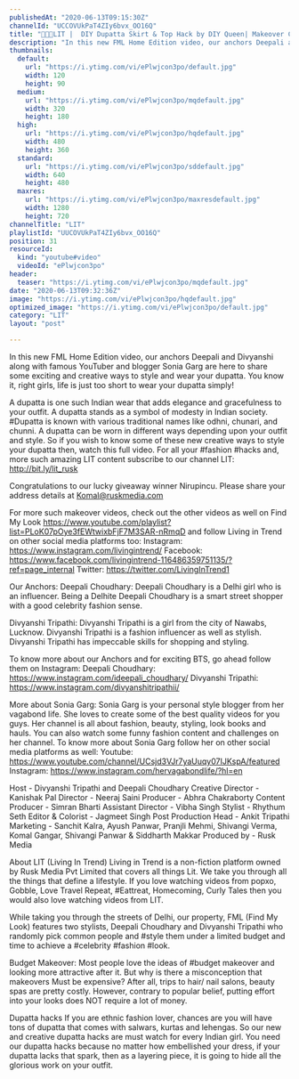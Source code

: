```yaml
---
publishedAt: "2020-06-13T09:15:30Z"
channelId: "UCCOVUkPaT4ZIy6bvx_OO16Q"
title: "👗👚😮LIT |  DIY Dupatta Skirt & Top Hack by DIY Queen| Makeover Challenge by @Sonia Garg | FML"
description: "In this new FML Home Edition video, our anchors Deepali and Divyanshi along with famous YouTuber and blogger Sonia Garg are here to share some exciting and creative ways to style and wear your dupatta. You know it, right girls, life is just too short to wear your dupatta simply!\n\nA dupatta is one such Indian wear that adds elegance and gracefulness to your outfit. A dupatta stands as a symbol of modesty in Indian society. #Dupatta is known with various traditional names like odhni, chunari, and chunni. A dupatta can be worn in different ways depending upon your outfit and style. So if you wish to know some of these new creative ways to style your dupatta then, watch this full video. For all your #fashion #hacks and, more such amazing LIT content subscribe to our channel LIT: http://bit.ly/lit_rusk\n\nCongratulations to our lucky giveaway winner Nirupincu. Please share your address details at Komal@ruskmedia.com\n\nFor more such makeover videos, check out the other videos as well on Find My Look https://www.youtube.com/playlist?list=PLoK07pOye3fEWtwixbFjF7M3SAR-nRmqD and follow Living in Trend on other social media platforms too: \nInstagram: https://www.instagram.com/livingintrend/ \nFacebook: https://www.facebook.com/livingintrend-116486359751135/?ref=page_internal \nTwitter: https://twitter.com/LivingInTrend1\n\nOur Anchors:\nDeepali Choudhary: Deepali Choudhary is a Delhi girl who is an influencer. Being a Delhite Deepali Choudhary is a smart street shopper with a good celebrity fashion sense.\n\nDivyanshi Tripathi: Divyanshi Tripathi is a girl from the city of Nawabs, Lucknow. Divyanshi Tripathi is a fashion influencer as well as stylish. Divyanshi Tripathi has impeccable skills for shopping and styling.\n\nTo know more about our Anchors and for exciting BTS, go ahead follow them on Instagram: Deepali Choudhary: https://www.instagram.com/ideepali_choudhary/ Divyanshi Tripathi: https://www.instagram.com/divyanshitripathii/\n\nMore about Sonia Garg:\nSonia Garg is your personal style blogger from her vagabond life. She loves to create some of the best quality videos for you guys. Her channel is all about fashion, beauty, styling, look books and hauls. You can also watch some funny fashion content and challenges on her channel. To know more about Sonia Garg follow her on other social media platforms as well: \nYoutube: https://www.youtube.com/channel/UCsjd3VJr7yaUuqy07IJKspA/featured\n Instagram: https://www.instagram.com/hervagabondlife/?hl=en\n\nHost - Divyanshi Tripathi and Deepali Choudhary\nCreative Director - Kanishak Pal\nDirector - Neeraj Saini\nProducer - Abhra Chakraborty\nContent Producer - Simran Bharti\nAssistant Director - Vibha Singh\nStylist - Rhythum Seth\nEditor & Colorist - Jagmeet Singh\nPost Production Head - Ankit Tripathi \nMarketing - Sanchit Kalra, Ayush Panwar, Pranjli Mehmi, Shivangi Verma, Komal Gangar, Shivangi Panwar & Siddharth Makkar\nProduced by - Rusk Media\n\nAbout LIT (Living In Trend)\nLiving in Trend is a non-fiction platform owned by Rusk Media Pvt Limited that covers all things Lit. We take you through all the things that define a lifestyle. If you love watching videos from popxo, Gobble, Love Travel Repeat, #Eattreat, Homecoming, Curly Tales then you would also love watching videos from LIT.\n\nWhile taking you through the streets of Delhi, our property, FML (Find My Look) features two stylists, Deepali Choudhary and Divyanshi Tripathi who randomly pick common people and #style them under a limited budget and time to achieve a #celebrity #fashion #look.\n\nBudget Makeover:\nMost people love the ideas of #budget makeover and looking more attractive after it. But why is there a misconception that makeovers Must be expensive? After all, trips to hair/ nail salons, beauty spas are pretty costly. However, contrary to popular belief, putting effort into your looks does NOT require a lot of money.\n\nDupatta hacks\nIf you are ethnic fashion lover, chances are you will have tons of dupatta that comes with salwars, kurtas and lehengas. So our new and creative dupatta hacks are must watch for every Indian girl. You need our dupatta hacks because no matter how embellished your dress, if your dupatta lacks that spark, then as a layering piece, it is going to hide all the glorious work on your outfit."
thumbnails:
  default:
    url: "https://i.ytimg.com/vi/ePlwjcon3po/default.jpg"
    width: 120
    height: 90
  medium:
    url: "https://i.ytimg.com/vi/ePlwjcon3po/mqdefault.jpg"
    width: 320
    height: 180
  high:
    url: "https://i.ytimg.com/vi/ePlwjcon3po/hqdefault.jpg"
    width: 480
    height: 360
  standard:
    url: "https://i.ytimg.com/vi/ePlwjcon3po/sddefault.jpg"
    width: 640
    height: 480
  maxres:
    url: "https://i.ytimg.com/vi/ePlwjcon3po/maxresdefault.jpg"
    width: 1280
    height: 720
channelTitle: "LIT"
playlistId: "UUCOVUkPaT4ZIy6bvx_OO16Q"
position: 31
resourceId:
  kind: "youtube#video"
  videoId: "ePlwjcon3po"
header:
  teaser: "https://i.ytimg.com/vi/ePlwjcon3po/mqdefault.jpg"
date: "2020-06-13T09:32:36Z"
image: "https://i.ytimg.com/vi/ePlwjcon3po/hqdefault.jpg"
optimized_image: "https://i.ytimg.com/vi/ePlwjcon3po/default.jpg"
category: "LIT"
layout: "post"

---
```

In this new FML Home Edition video, our anchors Deepali and Divyanshi along with famous YouTuber and blogger Sonia Garg are here to share some exciting and creative ways to style and wear your dupatta. You know it, right girls, life is just too short to wear your dupatta simply!

A dupatta is one such Indian wear that adds elegance and gracefulness to your outfit. A dupatta stands as a symbol of modesty in Indian society. #Dupatta is known with various traditional names like odhni, chunari, and chunni. A dupatta can be worn in different ways depending upon your outfit and style. So if you wish to know some of these new creative ways to style your dupatta then, watch this full video. For all your #fashion #hacks and, more such amazing LIT content subscribe to our channel LIT: http://bit.ly/lit_rusk

Congratulations to our lucky giveaway winner Nirupincu. Please share your address details at Komal@ruskmedia.com

For more such makeover videos, check out the other videos as well on Find My Look https://www.youtube.com/playlist?list=PLoK07pOye3fEWtwixbFjF7M3SAR-nRmqD and follow Living in Trend on other social media platforms too: 
Instagram: https://www.instagram.com/livingintrend/ 
Facebook: https://www.facebook.com/livingintrend-116486359751135/?ref=page_internal 
Twitter: https://twitter.com/LivingInTrend1

Our Anchors:
Deepali Choudhary: Deepali Choudhary is a Delhi girl who is an influencer. Being a Delhite Deepali Choudhary is a smart street shopper with a good celebrity fashion sense.

Divyanshi Tripathi: Divyanshi Tripathi is a girl from the city of Nawabs, Lucknow. Divyanshi Tripathi is a fashion influencer as well as stylish. Divyanshi Tripathi has impeccable skills for shopping and styling.

To know more about our Anchors and for exciting BTS, go ahead follow them on Instagram: Deepali Choudhary: https://www.instagram.com/ideepali_choudhary/ Divyanshi Tripathi: https://www.instagram.com/divyanshitripathii/

More about Sonia Garg:
Sonia Garg is your personal style blogger from her vagabond life. She loves to create some of the best quality videos for you guys. Her channel is all about fashion, beauty, styling, look books and hauls. You can also watch some funny fashion content and challenges on her channel. To know more about Sonia Garg follow her on other social media platforms as well: 
Youtube: https://www.youtube.com/channel/UCsjd3VJr7yaUuqy07IJKspA/featured
 Instagram: https://www.instagram.com/hervagabondlife/?hl=en

Host - Divyanshi Tripathi and Deepali Choudhary
Creative Director - Kanishak Pal
Director - Neeraj Saini
Producer - Abhra Chakraborty
Content Producer - Simran Bharti
Assistant Director - Vibha Singh
Stylist - Rhythum Seth
Editor & Colorist - Jagmeet Singh
Post Production Head - Ankit Tripathi 
Marketing - Sanchit Kalra, Ayush Panwar, Pranjli Mehmi, Shivangi Verma, Komal Gangar, Shivangi Panwar & Siddharth Makkar
Produced by - Rusk Media

About LIT (Living In Trend)
Living in Trend is a non-fiction platform owned by Rusk Media Pvt Limited that covers all things Lit. We take you through all the things that define a lifestyle. If you love watching videos from popxo, Gobble, Love Travel Repeat, #Eattreat, Homecoming, Curly Tales then you would also love watching videos from LIT.

While taking you through the streets of Delhi, our property, FML (Find My Look) features two stylists, Deepali Choudhary and Divyanshi Tripathi who randomly pick common people and #style them under a limited budget and time to achieve a #celebrity #fashion #look.

Budget Makeover:
Most people love the ideas of #budget makeover and looking more attractive after it. But why is there a misconception that makeovers Must be expensive? After all, trips to hair/ nail salons, beauty spas are pretty costly. However, contrary to popular belief, putting effort into your looks does NOT require a lot of money.

Dupatta hacks
If you are ethnic fashion lover, chances are you will have tons of dupatta that comes with salwars, kurtas and lehengas. So our new and creative dupatta hacks are must watch for every Indian girl. You need our dupatta hacks because no matter how embellished your dress, if your dupatta lacks that spark, then as a layering piece, it is going to hide all the glorious work on your outfit.